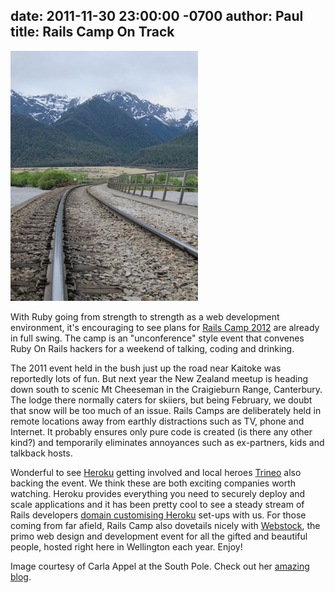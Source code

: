 date: 2011-11-30 23:00:00 -0700
author: Paul
title: Rails Camp On Track
----

![rails.jpg](/media/2011-11-30-rails.jpg)

With Ruby going from strength to strength as a web development environment, it's encouraging to see plans for [Rails Camp 2012](https://groups.google.com/forum/#%21forum/railscamp) are already in full swing. The camp is an "unconference" style event that convenes Ruby On Rails hackers for a weekend of talking, coding and drinking.

The 2011 event held in the bush just up the road near Kaitoke was reportedly lots of fun. But next year the New Zealand meetup is heading down south to scenic Mt Cheeseman in the Craigieburn Range, Canterbury. The lodge there normally caters for skiiers, but being February, we doubt that snow will be too much of an issue. Rails Camps are deliberately held in remote locations away from earthly distractions such as TV, phone and Internet. It probably ensures only pure code is created (is there any other kind?) and temporarily eliminates annoyances such as ex-partners, kids and talkback hosts.

Wonderful to see [Heroku](http://www.heroku.com/) getting involved and local heroes [Trineo](http://trineo.co.nz/) also backing the event. We think these are both exciting companies worth watching. Heroku provides everything you need to securely deploy and scale applications and it has been pretty cool to see a steady stream of Rails developers [domain customising Heroku](https://iwantmyname.co.nz/services/developer/heroku-cloud-hosting-custom-domain) set-ups with us. For those coming from far afield, Rails Camp also dovetails nicely with [Webstock](http://www.webstock.org.nz/), the primo web design and development event for all the gifted and beautiful people, hosted right here in Wellington each year. Enjoy!

Image courtesy of Carla Appel at the South Pole. Check out her [amazing blog](http://carlaappel.blogspot.com/).
